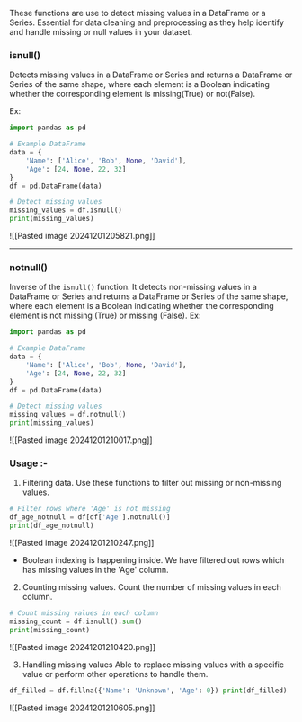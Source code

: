 These functions are use to detect missing values in a DataFrame or a Series.
Essential for data cleaning and preprocessing as they help identify and handle missing or null values in your dataset.

### isnull()
Detects missing values in a DataFrame or Series and returns a DataFrame or Series of the same shape, where each element is a Boolean indicating whether the corresponding element is missing(True) or not(False).

Ex:
```python
import pandas as pd

# Example DataFrame
data = {
	'Name': ['Alice', 'Bob', None, 'David'],
    'Age': [24, None, 22, 32]
}
df = pd.DataFrame(data)

# Detect missing values
missing_values = df.isnull()
print(missing_values)
```
![[Pasted image 20241201205821.png]]

****
### notnull()
Inverse of the `isnull()` function. It detects non-missing values in a DataFrame or Series and returns a DataFrame or Series of the same shape, where each element is a Boolean indicating whether the corresponding element is not missing (True) or missing (False).
Ex: 
```python
import pandas as pd

# Example DataFrame
data = {
	'Name': ['Alice', 'Bob', None, 'David'],
    'Age': [24, None, 22, 32]
}
df = pd.DataFrame(data)

# Detect missing values
missing_values = df.notnull()
print(missing_values)
```
![[Pasted image 20241201210017.png]]

### Usage :-
1. Filtering data.
Use these functions to filter out missing or non-missing values.
```python
# Filter rows where 'Age' is not missing
df_age_notnull = df[df['Age'].notnull()]
print(df_age_notnull)
```
![[Pasted image 20241201210247.png]]
- Boolean indexing is happening inside. We have filtered out rows which has missing values in the 'Age' column.

2. Counting missing values.
Count the number of missing values in each column.
```python
# Count missing values in each column
missing_count = df.isnull().sum()
print(missing_count)
```
![[Pasted image 20241201210420.png]]

3. Handling missing values
Able to replace missing values with a specific value or perform other operations to handle them.
```python
df_filled = df.fillna({'Name': 'Unknown', 'Age': 0}) print(df_filled)
```
![[Pasted image 20241201210605.png]]
